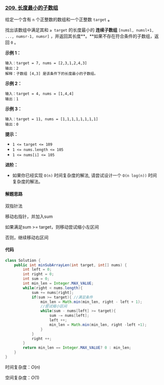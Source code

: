 ### [209. 长度最小的子数组](https://leetcode.cn/problems/minimum-size-subarray-sum/)

给定一个含有 `n` 个正整数的数组和一个正整数 `target` **。**

找出该数组中满足其和 `≥ target` 的长度最小的 **连续子数组** `[numsl, numsl+1, ..., numsr-1, numsr]` ，并返回其长度**。**如果不存在符合条件的子数组，返回 `0` 。

 

**示例 1：**

```
输入：target = 7, nums = [2,3,1,2,4,3]
输出：2
解释：子数组 [4,3] 是该条件下的长度最小的子数组。
```

**示例 2：**

```
输入：target = 4, nums = [1,4,4]
输出：1
```

**示例 3：**

```
输入：target = 11, nums = [1,1,1,1,1,1,1,1]
输出：0
```

 

**提示：**

- `1 <= target <= 109`
- `1 <= nums.length <= 105`
- `1 <= nums[i] <= 105`

 

**进阶：**

- 如果你已经实现 `O(n)` 时间复杂度的解法, 请尝试设计一个 `O(n log(n))` 时间复杂度的解法。



#### 解题思路

双指针法

移动右指针，并加入sum

如果满足sum >= target，则移动尝试缩小左区间

否则，继续移动右区间



#### 代码

```java
class Solution {
    public int minSubArrayLen(int target, int[] nums) {
        int left = 0;
        int right = 0;
        int sum = 0;
        int min_len = Integer.MAX_VALUE;
        while(right < nums.length){
            sum += nums[right];
            if(sum >= target){ //满足条件
                min_len = Math.min(min_len, right - left + 1);
                //尝试缩小区间
                while(sum - nums[left] >= target){
                    sum -= nums[left];
                    left ++;
                    min_len = Math.min(min_len, right -left +1);
                }
            }
            right ++;
        }
        return min_len == Integer.MAX_VALUE? 0 : min_len;
    }
}
```

时间复杂度：$O(n)$

空间复杂度：$O(1)$